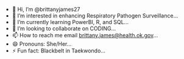 - 👋 Hi, I’m @brittanyjames27
- 👀 I’m interested in enhancing Respiratory Pathogen Surveillance...
- 🌱 I’m currently learning PowerBI, R, and SQL...
- 💞️ I’m looking to collaborate on CODING...
- 📫 How to reach me email brittany.james@health.ok.gov...
- 😄 Pronouns: She/Her...
- ⚡ Fun fact: Blackbelt in Taekwondo...

<!---
brittanyjames27/brittanyjames27 is a ✨ special ✨ repository because its `README.md` (this file) appears on your GitHub profile.
You can click the Preview link to take a look at your changes.
--->
